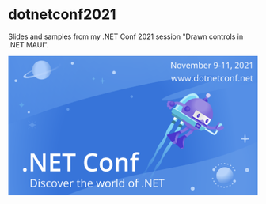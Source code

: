 # dotnetconf2021

Slides and samples from my .NET Conf 2021 session "Drawn controls in .NET MAUI".

![dotnetconf2021](dotnetconf2021.png)